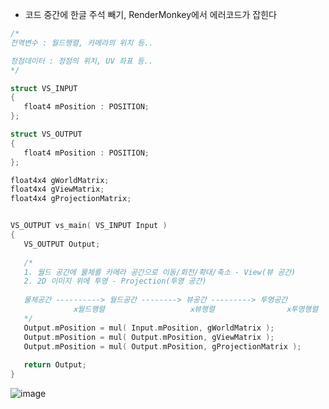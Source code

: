 - 코드 중간에 한글 주석 빼기, RenderMonkey에서 에러코드가 잡힌다
```c
/*
전역변수 : 월드행렬, 카메라의 위치 등..

정점데이터 : 정점의 위치, UV 좌표 등..
*/

struct VS_INPUT 
{
   float4 mPosition : POSITION;
};

struct VS_OUTPUT 
{
   float4 mPosition : POSITION;
};

float4x4 gWorldMatrix;         
float4x4 gViewMatrix;          
float4x4 gProjectionMatrix;    


VS_OUTPUT vs_main( VS_INPUT Input )
{
   VS_OUTPUT Output;
   
   /*
   1. 월드 공간에 물체를 카메라 공간으로 이동/회전/확대/축소 - View(뷰 공간)
   2. 2D 이미지 위에 투영 - Projection(투영 공간)
   
   물체공간 ----------> 월드공간 --------> 뷰공간 ---------> 투영공간
              ⅹ월드행렬                   ⅹ뷰행렬                ⅹ투영행렬
   */
   Output.mPosition = mul( Input.mPosition, gWorldMatrix );
   Output.mPosition = mul( Output.mPosition, gViewMatrix );
   Output.mPosition = mul( Output.mPosition, gProjectionMatrix );
   
   return Output;
}
```
![image](https://github.com/user-attachments/assets/e47c4e7f-54a2-4120-911d-1acb1229e397)
